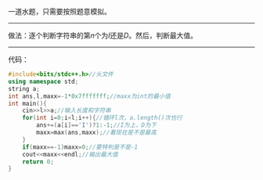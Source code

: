 一道水题，只需要按照题意模拟。

------------
做法：逐个判断字符串的第$n$个为$I$还是$D$。然后，判断最大值。

------------
代码：
```cpp
#include<bits/stdc++.h>//头文件
using namespace std;
string a;
int ans,l,maxx=-1*0x7fffffff;//maxx为int的最小值
int main(){
	cin>>l>>a;//输入长度和字符串
	for(int i=0;i<l;i++){//循环l次，a.length()次也行
		ans+=(a[i]=='I')?1:-1;//I为上，D为下
		maxx=max(ans,maxx);//看现在是不是最高
	}
	if(maxx==-1)maxx=0;//要特判是不是-1
	cout<<maxx<<endl;//输出最大值
	return 0;
}
```